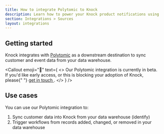 ```yaml
---
title: How to integrate Polytomic to Knock
description: Learn how to power your Knock product notifications using synced data from your data warehouse using Polytomic.
section: Integrations > Sources
layout: integrations
---
```


## Getting started

Knock integrates with [Polytomic](https://polytomic.com) as a downstream destination to sync customer and event data from your data warehouse.

<Callout
  emoji="🚧"
  text={
    <>
      Our Polytomic integration is currently in beta. If you'd like early
      access, or this is blocking your adoption of Knock, please{" "}
      <a href="mailto:support@knock.app?subject=Polytomic integration">
        get in touch
      </a>
      .
    </>
  }
/>

## Use cases

You can use our Polytomic integration to:

1. Sync customer data into Knock from your data warehouse (identify)
2. Trigger workflows from records added, changed, or removed in your data warehouse
